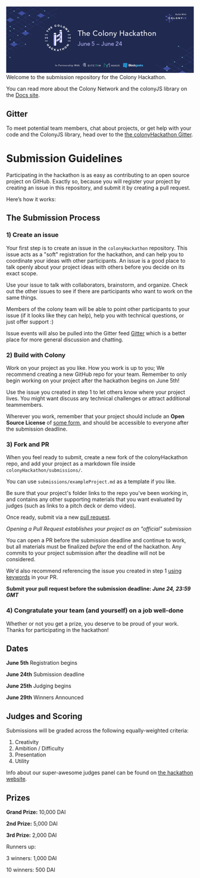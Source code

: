 ![Hackathon](docs/hackathon_banner.png)
Welcome to the submission repository for the Colony Hackathon.

You can read more about the Colony Network and the colonyJS library on the [Docs site](https://joincolony.github.io/colonyjs/docs-overview/).

## Gitter

To meet potential team members, chat about projects, or get help with your code and the ColonyJS library, head over to the  [the colonyHackathon Gitter](https://gitter.im/ColonyHackathon/Lobby).


# Submission Guidelines

Participating in the hackathon is as easy as contributing to an open source project on GitHub. Exactly so, because you will register your project by creating an issue in this repository, and submit it by creating a pull request.

Here’s how it works:

## The Submission Process

### 1) Create an issue
Your first step is to create an issue in the `colonyHackathon` repository. This issue acts as a "soft" registration for the hackathon, and can help you to coordinate your ideas with other participants. An issue is a good place to talk openly about your project ideas with others before you decide on its exact scope.

Use your issue to talk with collaborators, brainstorm, and organize. Check out the other issues to see if there are participants who want to work on the same things.

Members of the colony team will be able to point other participants to your issue (if it looks like they can help), help you with technical questions, or just offer support :)

Issue events will also be pulled into the Gitter feed [Gitter](https://gitter.im/ColonyHackathon/Lobby) which is a better place for more general discussion and chatting.

### 2) Build with Colony
Work on your project as you like. How you work is up to you; We recommend creating a new GitHub repo for your team. Remember to only begin working on your project after the hackathon begins on June 5th!

Use the issue you created in step 1 to let others know where your project lives. You might want discuss any technical challenges or attract additional teammembers.

Wherever you work, remember that your project should include an **Open Source License** of [some form](https://opensource.org/licenses), and should be accessible to everyone after the submission deadline.

### 3) Fork and PR
When you feel ready to submit, create a new fork of the colonyHackathon repo, and add your project as a markdown file inside `colonyHackathon/submissions/`.

You can use `submissions/exampleProject.md` as a template if you like.

Be sure that your project's folder links to the repo you've been working in, and contains any other supporting materials that you want evaluated by judges (such as links to a pitch deck or demo video).

Once ready, submit via a new [pull request](https://github.com/JoinColony/colonyHackathon/pulls).

*Opening a Pull Request establishes your project as an "official" submission*

You can open a PR before the submission deadline and continue to work, but all materials must be finalized *before* the end of the hackathon. Any commits to your project submission after the deadline will not be considered.

We'd also recommend referencing the issue you created in step 1 [using keywords](https://help.github.com/articles/closing-issues-using-keywords/) in your PR.

**Submit your pull request before the submission deadline: _June 24, 23:59 GMT_**

### 4) Congratulate your team (and yourself) on a job well-done
Whether or not you get a prize, you deserve to be proud of your work. Thanks for participating in the hackathon!


## Dates

**June 5th**
Registration begins

**June 24th**
Submission deadline

**June 25th**
Judging begins

**June 29th**
Winners Announced


## Judges and Scoring

Submissions will be graded across the following equally-weighted criteria:

1. Creativity
2. Ambition / Difficulty
3. Presentation
4. Utility

Info about our super-awesome judges panel can be found on [the hackathon website](https://colony.io/hackathon).

## Prizes

**Grand Prize:**
10,000 DAI

**2nd Prize:**
5,000 DAI

**3rd Prize:**
2,000 DAI

Runners up:

3 winners: 1,000 DAI

10 winners: 500 DAI
